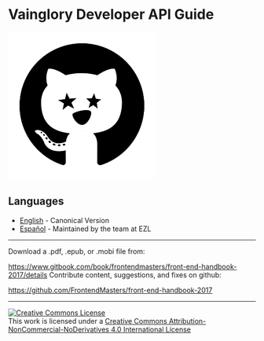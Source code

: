 # Vainglory Developer API Guide

![](/assets/cover.png)

## Languages

* [English](en/) - Canonical Version
* [Español](es/) - Maintained by the team at EZL

***

Download a .pdf, .epub, or .mobi file from:

https://www.gitbook.com/book/frontendmasters/front-end-handbook-2017/details
Contribute content, suggestions, and fixes on github:

https://github.com/FrontendMasters/front-end-handbook-2017

***

<a rel="license" href="http://creativecommons.org/licenses/by-nc-nd/4.0/"><img alt="Creative Commons License" style="border-width:0" src="https://i.creativecommons.org/l/by-nc-nd/4.0/88x31.png" /></a><br />This work is licensed under a <a rel="license" href="http://creativecommons.org/licenses/by-nc-nd/4.0/">Creative Commons Attribution-NonCommercial-NoDerivatives 4.0 International License</a>
